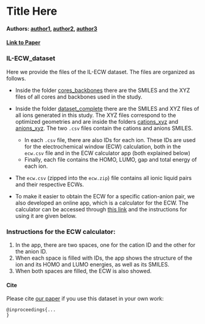 # Title Here
#### Authors: [author1](link), [author2](link), [author3](link)
#### [Link to Paper](link)

### IL-ECW_dataset

Here we provide the files of the IL-ECW dataset. The files are organized as follows.

- Inside the folder [cores_backbones](https://github.com/asmoraes92/IL-ECW_dataset/tree/main/cores_backbones) there are the SMILES and the XYZ files of all cores and backbones used in the study.

- Inside the folder [dataset_complete](https://github.com/asmoraes92/IL-ECW_dataset/tree/main/dataset_complete) there are the SMILES and XYZ files of all ions generated in this study. The XYZ files correspond to the optimized geometries and are inside the folders  [cations_xyz](https://github.com/asmoraes92/IL-ECW_dataset/tree/main/dataset_complete/cations_xyz) and [anions_xyz](https://github.com/asmoraes92/IL-ECW_dataset/tree/main/dataset_complete/anions_xyz). The two `.csv` files contain the cations and anions SMILES.
	- In each `.csv` file, there are also IDs for each ion. These IDs are used for the electrochemical window (ECW) calculation, both in the `ecw.csv` file and in the ECW calculator app (both explained below)
	- Finally, each file contains the HOMO, LUMO, gap and total energy of each ion.

- The `ecw.csv` (zipped into the `ecw.zip`) file contains all ionic liquid pairs and their respective ECWs.

- To make it easier to obtain the ECW for a specific cation-anion pair, we also developed an online app, which is a calculator for the ECW. The calculator can be accessed through [this link](https://ecw.pages.dev/) and the instructions for using it are given below.


### Instructions for the ECW calculator:

1. In the app, there are two spaces, one for the cation ID and the other for the anion ID.
2. When each space is filled with IDs, the app shows the structure of the ion and its HOMO and LUMO energies, as well as its SMILES.
3. When both spaces are filled, the ECW is also showed.


#### Cite

Please cite [our paper](...) if you use this dataset in your own work:

```
@inproceedings{...
}
